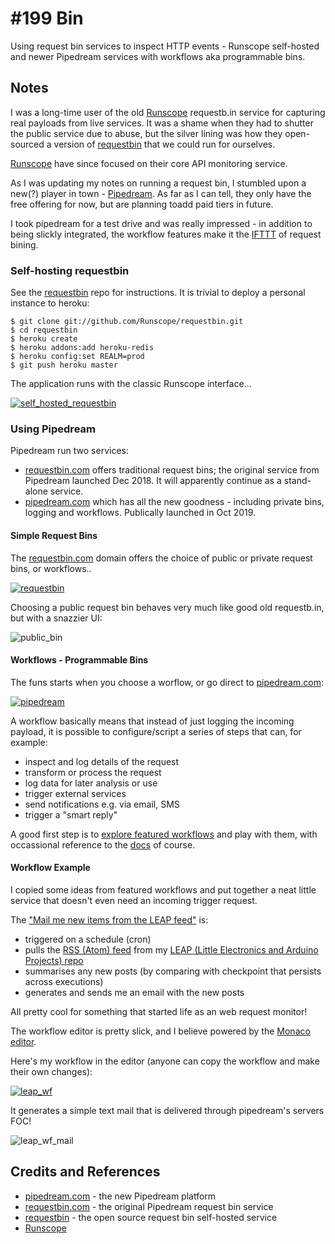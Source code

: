 # #199 Bin

Using request bin services to inspect HTTP events - Runscope self-hosted and newer Pipedream services with workflows aka programmable bins.

## Notes

I was a long-time user of the old [Runscope](https://www.runscope.com/) requestb.in service for capturing real payloads from live services.
It was a shame when they had to shutter the public service due to abuse, but the silver lining
was how they open-sourced a version of [requestbin](https://github.com/Runscope/requestbin) that we could run for ourselves.

[Runscope](https://www.runscope.com/) have since focused on their core API monitoring service.

As I was updating my notes on running a request bin, I stumbled upon a new(?) player in town - [Pipedream](https://docs.pipedream.com/).
As far as I can tell, they only have the free offering for now, but are planning toadd paid tiers in future.

I took pipedream for a test drive and was really impressed - in addition to being slickly integrated,
the workflow features make it the [IFTTT](https://ifttt.com/) of request bining.

### Self-hosting requestbin

See the [requestbin](https://github.com/Runscope/requestbin#readme) repo for instructions.
It is trivial to deploy a personal instance to heroku:

```
$ git clone git://github.com/Runscope/requestbin.git
$ cd requestbin
$ heroku create
$ heroku addons:add heroku-redis
$ heroku config:set REALM=prod
$ git push heroku master
```

The application runs with the classic Runscope interface...

[![self_hosted_requestbin](./assets/self_hosted_requestbin.png?raw=true)](https://github.com/Runscope/requestbin#readme)

### Using Pipedream

Pipedream run two services:

* [requestbin.com](https://requestbin.com/) offers traditional request bins; the original service from Pipedream launched Dec 2018. It will apparently continue as a stand-alone service.
* [pipedream.com](https://pipedream.com/) which has all the new goodness - including private bins, logging and workflows. Publically launched in Oct 2019.

#### Simple Request Bins

The [requestbin.com](https://requestbin.com/) domain offers the choice of public or private request bins, or workflows..

[![requestbin](./assets/requestbin.png?raw=true)](https://requestbin.com/)

Choosing a public request bin behaves very much like good old requestb.in, but with a snazzier UI:

![public_bin](./assets/public_bin.png?raw=true)

#### Workflows - Programmable Bins

The funs starts when you choose a worflow, or go direct to [pipedream.com](https://pipedream.com/):

[![pipedream](./assets/pipedream.png?raw=true)](https://pipedream.com/)

A workflow basically means that instead of just logging the incoming payload,
it is possible to configure/script a series of steps that can, for example:

* inspect and log details of the request
* transform or process the request
* log data for later analysis or use
* trigger external services
* send notifications e.g. via email, SMS
* trigger a "smart reply"

A good first step is to [explore featured workflows](https://pipedream.com/explore) and play with them,
with occassional reference to the [docs](https://docs.pipedream.com/) of course.

#### Workflow Example

I copied some ideas from featured workflows and put together a neat little service that doesn't even need an incoming trigger request.

The ["Mail me new items from the LEAP feed"](https://pipedream.com/@tardate/mail-me-new-items-from-the-leap-feed-p_yKCPnz/edit) is:

* triggered on a schedule (cron)
* pulls the [RSS (Atom) feed](https://leap.tardate.com/catalog/atom.xml) from my [LEAP (Little Electronics and Arduino Projects) repo](https://leap.tardate.com)
* summarises any new posts (by comparing with checkpoint that persists across executions)
* generates and sends me an email with the new posts

All pretty cool for something that started life as an web request monitor!

The workflow editor is pretty slick, and I believe powered by the [Monaco editor](https://microsoft.github.io/monaco-editor/).

Here's my workflow in the editor (anyone can copy the workflow and make their own changes):

[![leap_wf](./assets/leap_wf.png?raw=true)](https://pipedream.com/@tardate/mail-me-new-items-from-the-leap-feed-p_yKCPnz/edit)

It generates a simple text mail that is delivered through pipedream's servers FOC!

![leap_wf_mail](./assets/leap_wf_mail.png?raw=true)

## Credits and References

* [pipedream.com](https://pipedream.com/) - the new Pipedream platform
* [requestbin.com](https://requestbin.com/) - the original Pipedream request bin service
* [requestbin](https://github.com/Runscope/requestbin) - the open source request bin self-hosted service
* [Runscope](https://www.runscope.com/)
